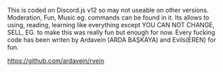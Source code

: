 This is coded on Discord.js v12 so may not useable on other versions.
Moderation, Fun, Music eg. commands can be found in it.
Its allows to using, reading, learning like everything except YOU CAN NOT CHANGE, SELL, EG.
to make this was really fun
but
enough for now.
Every fucking code has been writen by Ardavein (ARDA BAŞKAYA) and Evils(EREN) for fun.

https://github.com/ardavein/rvein
